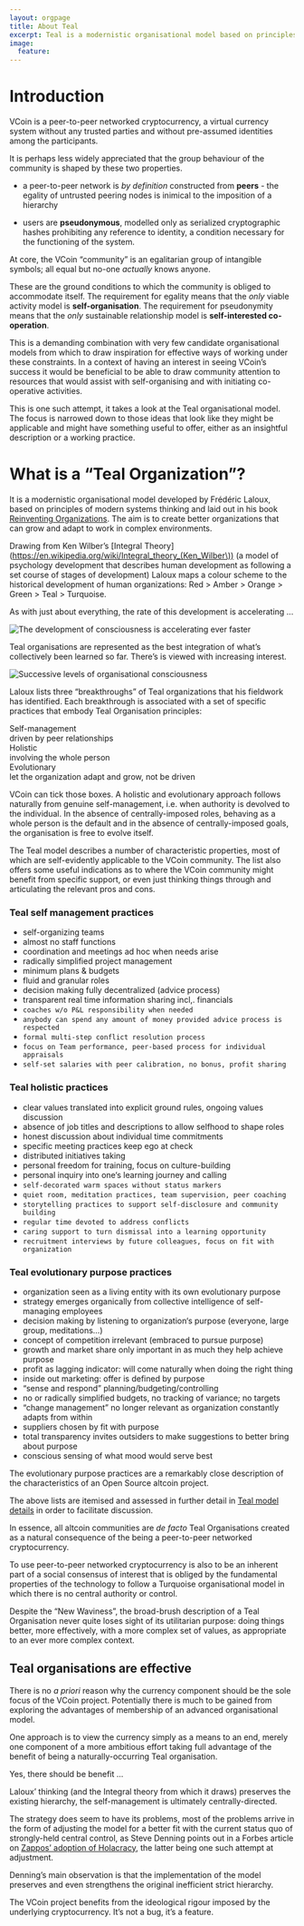 ```yaml
---
layout: orgpage
title: About Teal
excerpt: Teal is a modernistic organisational model based on principles of modern systems thinking
image:
  feature:
---
```


# Introduction

VCoin is a peer-to-peer networked cryptocurrency, a virtual currency system without any trusted parties and without pre-assumed identities among the participants.

It is perhaps less widely appreciated that the group behaviour of the community is shaped by these two properties.

- a peer-to-peer network is *by definition* constructed from **peers** - the egality of untrusted peering nodes is inimical to the imposition of a hierarchy

- users are **pseudonymous**, modelled only as serialized cryptographic hashes prohibiting any reference to identity, a condition necessary for the functioning of the system.

At core, the VCoin “community” is an egalitarian group of intangible symbols; all equal but no-one *actually* knows anyone.

These are the ground conditions to which the community is obliged to accommodate itself. The requirement for egality means that the *only* viable activity model is **self-organisation**. The requirement for pseudonymity means that the *only* sustainable relationship model is **self-interested co-operation**.

This is a demanding combination with very few candidate organisational models from which to draw inspiration for effective ways of working under these constraints. In a context of having an interest in seeing VCoin’s success it would be beneficial to be able to draw community attention to resources that would assist with self-organising and with initiating co-operative activities. 

This is one such attempt, it takes a look at the Teal organisational model. The focus is narrowed down to those ideas that look like they might be applicable and might have something useful to offer, either as an insightful description or a working practice.

# What is a “Teal Organization”?

It is a modernistic organisational model developed by Frédéric Laloux, based on principles of modern systems thinking and laid out in his book [Reinventing Organizations](http://www.reinventingorganizations.com/uploads/2/1/9/8/21988088/140305_laloux_reinventing_organizations.pdf). The aim is to create better organizations that can grow and adapt to work in complex environments.

Drawing from Ken Wilber’s [Integral Theory](https://en.wikipedia.org/wiki/Integral_theory_(Ken_Wilber\)) (a model of psychology development that describes human development as following a set course of stages of development) Laloux maps a colour scheme to the historical development of human organizations: Red \> Amber \> Orange \> Green \> Teal \> Turquoise.

As with just about everything, the rate of this development is accelerating ...

![The development of consciousness is accelerating ever faster](/assets/images/graphics/evolution.png)

Teal organisations are represented as the best integration of what’s collectively been learned so far. There’s  is viewed with increasing interest.

![Successive levels of organisational consciousness](/assets/images/graphics/stages.png)

Laloux lists three “breakthroughs” of Teal organizations that his fieldwork has identified. Each breakthrough is associated with a set of specific practices that embody Teal Organisation principles:

  <div class="ui celled ordered list">
    <div class="item">
      <div class="content">
        <div class="header">Self-management</div>
        driven by peer relationships
      </div>
    </div>
    <div class="item">
        <div class="content">
            <div class="header">Holistic</div>
            involving the whole person
        </div>
    </div>
    <div class="item">
      <div class="content">
        <div class="header">Evolutionary</div> 
        let the organization adapt and grow, not be driven
      </div>
    </div>
  </div>

VCoin can tick those boxes. A holistic and evolutionary approach follows naturally from genuine self-management, i.e. when authority is devolved to the individual. In the absence of centrally-imposed roles, behaving as a whole person is the default and in the absence of centrally-imposed goals, the organisation is free to evolve itself.

The Teal model describes a number of characteristic properties, most of which are self-evidently applicable to the VCoin community. The list also offers some useful indications as to where the VCoin community might benefit from specific support, or even just thinking things through and articulating the relevant pros and cons.

### Teal self management practices

* self-organizing teams
* almost no staff functions
* coordination and meetings ad hoc when needs arise
* radically simplified project management
* minimum plans & budgets
* fluid and granular roles
* decision making fully decentralized (advice process)
* transparent real time information sharing incl,. financials
* `coaches w/o P&L responsibility when needed`
* `anybody can spend any amount of money provided advice process is respected`
* `formal multi-step conflict resolution process`
* `focus on Team performance, peer-based process for individual appraisals`
* `self-set salaries with peer calibration, no bonus, profit sharing`


### Teal holistic practices

* clear values translated into explicit ground rules, ongoing values discussion
* absence of job titles and descriptions to allow selfhood to shape roles
* honest discussion about individual time commitments
* specific meeting practices keep ego at check
* distributed initiatives taking
* personal freedom for training, focus on culture-building
* personal inquiry into one‘s learning journey and calling
* `self-decorated warm spaces without status markers`
* `quiet room, meditation practices, team supervision, peer coaching`
* `storytelling practices to support self-disclosure and community building`
* `regular time devoted to address conflicts`
* `caring support to turn dismissal into a learning opportunity`
* `recruitment interviews by future colleagues, focus on fit with organization`


### Teal evolutionary purpose practices

* organization seen as a living entity with its own evolutionary purpose
* strategy emerges organically from collective intelligence of self-managing employees
* decision making by listening to organization‘s purpose (everyone, large group, meditations…)
* concept of competition irrelevant (embraced to pursue purpose)
* growth and market share only important in as much they help achieve purpose
* profit as lagging indicator: will come naturally when doing the right thing
* inside out marketing: offer is defined by purpose
* “sense and respond” planning/budgeting/controlling
* no or radically simplified budgets, no tracking of variance; no targets
* “change management” no longer relevant as organization constantly adapts from within
* suppliers chosen by fit with purpose
* total transparency invites outsiders to make suggestions to better bring about purpose
* conscious sensing of what mood would serve best

The evolutionary purpose practices are a remarkably close description of the characteristics of an Open Source altcoin project. 

The above lists are itemised and assessed in further detail in [Teal model details](/organisation/teal/detail/) in order to facilitate discussion.


In essence, all altcoin communities are *de facto* Teal Organisations created as a natural consequence of the being a peer-to-peer networked cryptocurrency.

To use peer-to-peer networked cryptocurrency is also to be an inherent part of a social consensus of interest that is obliged by the fundamental properties  of the technology to follow a Turquoise organisational model in which there is no central authority or control.

Despite the “New Waviness”, the broad-brush description of a Teal Organisation never quite loses sight of its utilitarian purpose: doing things better, more effectively, with a more complex set of values, as appropriate to an ever more complex context.

## Teal organisations are effective

There is no *a priori* reason why the currency component should be the sole focus of the VCoin project. Potentially there is much to be gained from exploring the advantages of membership of an advanced organisational model.

One approach is to view the currency simply as a means to an end, merely one component of a more ambitious effort taking full advantage of the benefit of being a naturally-occurring Teal organisation.

Yes, there should be benefit ...

Laloux’ thinking (and the Integral theory from which it draws) preserves the existing hierarchy, the self-management is ultimately centrally-directed.

The strategy does seem to have its problems, most of the problems arrive in the form of adjusting the model for a better fit with the current status quo of strongly-held central control, as Steve Denning points out in a Forbes article on [Zappos’ adoption of Holacracy](http://www.forbes.com/sites/stevedenning/2014/01/15/making-sense-of-zappos-and-holacracy/), the latter being one such attempt at adjustment.

Denning’s main observation is that the implementation of the model preserves and even strengthens the original inefficient strict hierarchy.

The VCoin project benefits from the ideological rigour imposed by the underlying cryptocurrency. It’s not a bug, it’s a feature.
